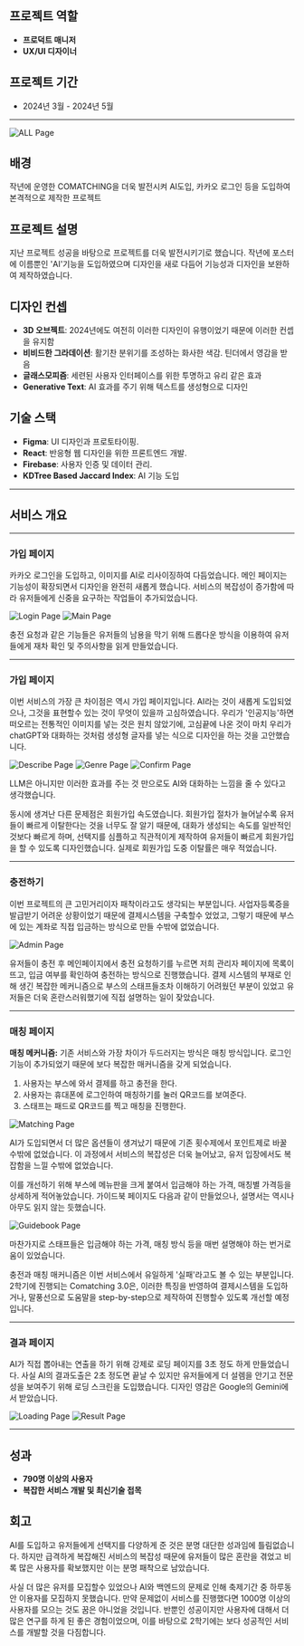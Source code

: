 ## 프로젝트 역할
- **프로덕트 매니저**
- **UX/UI 디자이너**

## 프로젝트 기간
- 2024년 3월 - 2024년 5월
***


![ALL Page](/img/comatching_2.0/Comatching2.0.png)


## 배경
작년에 운영한 COMATCHING을 더욱 발전시켜 AI도입, 카카오 로그인 등을 도입하여 본격적으로 제작한 프로젝트

## 프로젝트 설명
지난 프로젝트 성공을 바탕으로 프로젝트를 더욱 발전시키기로 했습니다. 작년에 포스터에 이름뿐인 'AI'기능을 도입하였으며 디자인을 새로 다듬어 기능성과 디자인을 보완하여 제작하였습니다.

## 디자인 컨셉
- **3D 오브젝트**: 2024년에도 여전히 이러한 디자인이 유행이었기 때문에 이러한 컨셉을 유지함
- **비비드한 그라데이션**: 활기찬 분위기를 조성하는 화사한 색감. 틴더에서 영감을 받음
- **글래스모피즘**: 세련된 사용자 인터페이스를 위한 투명하고 유리 같은 효과
- **Generative Text**: AI 효과를 주기 위해 텍스트를 생성형으로 디자인

## 기술 스택
- **Figma**: UI 디자인과 프로토타이핑.
- **React**: 반응형 웹 디자인을 위한 프론트엔드 개발.
- **Firebase**: 사용자 인증 및 데이터 관리.
- **KDTree Based Jaccard Index**: AI 기능 도입

***
## 서비스 개요
***
### 가입 페이지
카카오 로그인을 도입하고, 이미지를 AI로 리사이징하여 다듬었습니다. 메인 페이지는 기능성이 확장되면서 디자인을 완전히 새롭게 했습니다. 서비스의 복잡성이 증가함에 따라 유저들에게 신중을 요구하는 작업들이 추가되었습니다.

![Login Page](/img/comatching_2.0/main_page_before_login.png)
![Main Page](/img/comatching_2.0/main_page_after_login.png)

충전 요청과 같은 기능들은 유저들의 남용을 막기 위해 드롭다운 방식을 이용하여 유저들에게 재차 확인 및 주의사항을 읽게 만들었습니다.

***
### 가입 페이지
이번 서비스의 가장 큰 차이점은 역시 가입 페이지입니다.
AI라는 것이 새롭게 도입되었으나, 그것을 표현할수 있는 것이 무엇이 있을까 고심하였습니다.
우리가 '인공지능'하면 떠오르는 전통적인 이미지를 넣는 것은 원치 않았기에, 고심끝에 나온 것이
마치 우리가 chatGPT와 대화하는 것처럼 생성형 글자를 넣는 식으로 디자인을 하는 것을 고안했습니다.

![Describe Page](/img/comatching_2.0/describe_me_page.png)
![Genre Page](/img/comatching_2.0/hobbies_page.png)
![Confirm Page](/img/comatching_2.0/user_info_page.png)


LLM은 아니지만 이러한 효과를 주는 것 만으로도 AI와 대화하는 느낌을 줄 수 있다고 생각했습니다.

동시에 생겨난 다른 문제점은 회원가입 속도였습니다. 회원가입 절차가 늘어날수록 유저들이 빠르게 이탈한다는 것을 너무도 잘 알기 때문에, 대화가 생성되는 속도를 일반적인 것보다 빠르게 하며, 선택지를 심플하고 직관적이게 제작하여 유저들이 빠르게 회원가입을 할 수 있도록 디자인했습니다. 실제로 회원가입 도중 이탈률은 매우 적었습니다.
***
### 충전하기
이번 프로젝트의 큰 고민거리이자 패착이라고도 생각되는 부분입니다.
사업자등록증을 발급받기 어려운 상황이었기 때문에 결제시스템을 구축할수 었었고, 그렇기 때문에 부스에 있는 계좌로 직접 입금하는 방식으로 만들 수밖에 없었습니다.

![Admin Page](/img/comatching_2.0/admin_page.png)

유저들이 충전 후 메인페이지에서 충전 요청하기를 누르면 저희 관리자 페이지에 목록이 뜨고, 입금 여부를 확인하여 충전하는 방식으로 진행했습니다. 결제 시스템의 부재로 인해 생긴 복잡한 메커니즘으로 부스의 스태프들조차 이해하기 어려웠던 부분이 있었고 유저들은 더욱 혼란스러워했기에 직접 설명하는 일이 잦았습니다.

***

### 매칭 페이지
**매칭 메커니즘:**
기존 서비스와 가장 차이가 두드러지는 방식은 매칭 방식입니다. 로그인 기능이 추가되었기 때문에 보다 복잡한 매커니즘을 갖게 되었습니다.

1. 사용자는 부스에 와서 결제를 하고 충전을 한다.
2. 사용자는 휴대폰에 로그인하여 매칭하기를 눌러 QR코드를 보여준다.
3. 스태프는 패드로 QR코드를 찍고 매칭을 진행한다.

![Matching Page](/img/comatching_2.0/matching_page_iPad.png)

AI가 도입되면서 더 많은 옵션들이 생겨났기 때문에 기존 횟수제에서 포인트제로 바꿀 수밖에 없었습니다.
이 과정에서 서비스의 복잡성은 더욱 늘어났고, 유저 입장에서도 복잡함을 느낄 수밖에 없었습니다.

이를 개선하기 위해 부스에 메뉴판을 크게 붙여서 입금해야 하는 가격, 매칭별 가격등을 상세하게 적어놓았습니다.
가이드북 페이지도 다음과 같이 만들었으나, 설명서는 역시나 아무도 읽지 않는 듯했습니다.

![Guidebook Page](/img/comatching_2.0/guidebook_page.png)

마찬가지로 스태프들은 입금해야 하는 가격, 매칭 방식 등을 매번 설명해야 하는 번거로움이 있었습니다.

충전과 매칭 매커니즘은 이번 서비스에서 유일하게 '실패'라고도 볼 수 있는 부분입니다.
2학기에 진행되는 Comatching 3.0은, 이러한 특징을 반영하여 결제시스템을 도입하거나, 말풍선으로 도움말을 step-by-step으로 제작하여 진행할수 있도록 개선할 예정입니다.

***
### 결과 페이지
AI가 직접 뽑아내는 연출을 하기 위해 강제로 로딩 페이지를 3초 정도 하게 만들었습니다. 사실 AI의 결과도출은 2초 정도면 끝날 수 있지만 유저들에게 더 설렘을 안기고 전문성을 보여주기 위해 로딩 스크린을 도입했습니다. 디자인 영감은 Google의 Gemini에서 받았습니다.

![Loading Page](/img/comatching_2.0/loading_page_ipad.png)
![Result Page](/img/comatching_2.0/result_page_ipad.png)


***


## 성과
- **790명 이상의 사용자**
- **복잡한 서비스 개발 및 최신기술 접목**

## 회고
AI를 도입하고 유저들에게 선택지를 다양하게 준 것은 분명 대단한 성과임에 틀림없습니다. 하지만 급격하게 복잡해진 서비스의 복잡성 때문에 유저들이 많은 혼란을 겪었고 비록 많은 사용자를 확보했지만 이는 분명 패착으로 남았습니다.

사실 더 많은 유저를 모집할수 있었으나 AI와 백엔드의 문제로 인해 축제기간 중 하루동안 이용자를 모집하지 못했습니다. 만약 문제없이 서비스를 진행했다면 1000명 이상의 사용자를 모으는 것도 꿈은 아니었을 것입니다. 반뿐인 성공이지만 사용자에 대해서 더 많은 연구를 하게 된 좋은 경험이었으며, 이를 바탕으로 2학기에는 보다 성공적인 서비스를 개발할 것을 다짐합니다.